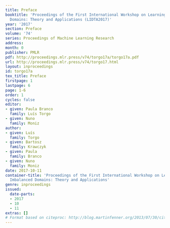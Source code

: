 ```yaml
---
title: Preface
booktitle: 'Proceedings of the First International Workshop on Learning with Imbalanced
  Domains: Theory and Applications (LIDTA2017)'
year: '2017'
section: Preface
volume: '74'
series: Proceedings of Machine Learning Research
address: 
month: 0
publisher: PMLR
pdf: http://proceedings.mlr.press/v74/torgo17a/torgo17a.pdf
url: http://proceedings.mlr.press/v74/torgo17.html
layout: inproceedings
id: torgo17a
tex_title: Preface
firstpage: 1
lastpage: 6
page: 1-6
order: 1
cycles: false
editor:
- given: Paula Branco
  family: Luís Torgo
- given: Nuno
  family: Moniz
author:
- given: Luís
  family: Torgo
- given: Bartosz
  family: Krawczyk
- given: Paula
  family: Branco
- given: Nuno
  family: Moniz
date: 2017-10-11
container-title: 'Proceedings of the First International Workshop on Learning with
  Imbalanced Domains: Theory and Applications'
genre: inproceedings
issued:
  date-parts:
  - 2017
  - 10
  - 11
extras: []
# Format based on citeproc: http://blog.martinfenner.org/2013/07/30/citeproc-yaml-for-bibliographies/
---
```

